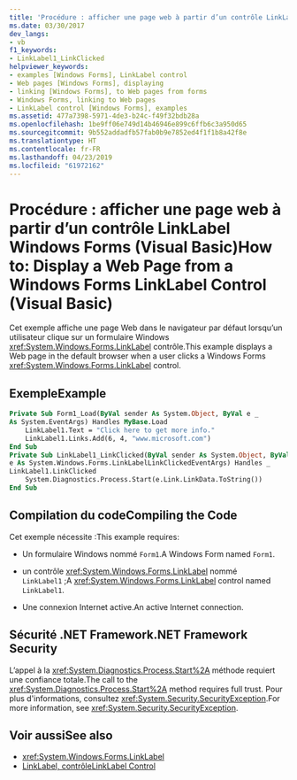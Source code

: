 ```yaml
---
title: 'Procédure : afficher une page web à partir d’un contrôle LinkLabel Windows Forms (Visual Basic)'
ms.date: 03/30/2017
dev_langs:
- vb
f1_keywords:
- LinkLabel1_LinkClicked
helpviewer_keywords:
- examples [Windows Forms], LinkLabel control
- Web pages [Windows Forms], displaying
- linking [Windows Forms], to Web pages from forms
- Windows Forms, linking to Web pages
- LinkLabel control [Windows Forms], examples
ms.assetid: 477a7398-5971-4de3-b24c-f49f32bdb28a
ms.openlocfilehash: 1be9ff06e749d14b46946e899c6ffb6c3a950d65
ms.sourcegitcommit: 9b552addadfb57fab0b9e7852ed4f1f1b8a42f8e
ms.translationtype: HT
ms.contentlocale: fr-FR
ms.lasthandoff: 04/23/2019
ms.locfileid: "61972162"
---
```

# <a name="how-to-display-a-web-page-from-a-windows-forms-linklabel-control-visual-basic"></a><span data-ttu-id="817b4-102">Procédure : afficher une page web à partir d’un contrôle LinkLabel Windows Forms (Visual Basic)</span><span class="sxs-lookup"><span data-stu-id="817b4-102">How to: Display a Web Page from a Windows Forms LinkLabel Control (Visual Basic)</span></span>
<span data-ttu-id="817b4-103">Cet exemple affiche une page Web dans le navigateur par défaut lorsqu’un utilisateur clique sur un formulaire Windows <xref:System.Windows.Forms.LinkLabel> contrôle.</span><span class="sxs-lookup"><span data-stu-id="817b4-103">This example displays a Web page in the default browser when a user clicks a Windows Forms <xref:System.Windows.Forms.LinkLabel> control.</span></span>  
  
## <a name="example"></a><span data-ttu-id="817b4-104">Exemple</span><span class="sxs-lookup"><span data-stu-id="817b4-104">Example</span></span>  
  
```vb  
Private Sub Form1_Load(ByVal sender As System.Object, ByVal e _  
As System.EventArgs) Handles MyBase.Load  
    LinkLabel1.Text = "Click here to get more info."  
    LinkLabel1.Links.Add(6, 4, "www.microsoft.com")  
End Sub  
Private Sub LinkLabel1_LinkClicked(ByVal sender As System.Object, ByVal _  
e As System.Windows.Forms.LinkLabelLinkClickedEventArgs) Handles _  
LinkLabel1.LinkClicked  
    System.Diagnostics.Process.Start(e.Link.LinkData.ToString())  
End Sub  
```  
  
## <a name="compiling-the-code"></a><span data-ttu-id="817b4-105">Compilation du code</span><span class="sxs-lookup"><span data-stu-id="817b4-105">Compiling the Code</span></span>  
 <span data-ttu-id="817b4-106">Cet exemple nécessite :</span><span class="sxs-lookup"><span data-stu-id="817b4-106">This example requires:</span></span>  
  
- <span data-ttu-id="817b4-107">Un formulaire Windows nommé `Form1`.</span><span class="sxs-lookup"><span data-stu-id="817b4-107">A Windows Form named `Form1`.</span></span>  
  
- <span data-ttu-id="817b4-108">un contrôle <xref:System.Windows.Forms.LinkLabel> nommé `LinkLabel1` ;</span><span class="sxs-lookup"><span data-stu-id="817b4-108">A <xref:System.Windows.Forms.LinkLabel> control named `LinkLabel1`.</span></span>  
  
- <span data-ttu-id="817b4-109">Une connexion Internet active.</span><span class="sxs-lookup"><span data-stu-id="817b4-109">An active Internet connection.</span></span>  
  
## <a name="net-framework-security"></a><span data-ttu-id="817b4-110">Sécurité .NET Framework</span><span class="sxs-lookup"><span data-stu-id="817b4-110">.NET Framework Security</span></span>  
 <span data-ttu-id="817b4-111">L’appel à la <xref:System.Diagnostics.Process.Start%2A> méthode requiert une confiance totale.</span><span class="sxs-lookup"><span data-stu-id="817b4-111">The call to the <xref:System.Diagnostics.Process.Start%2A> method requires full trust.</span></span> <span data-ttu-id="817b4-112">Pour plus d'informations, consultez <xref:System.Security.SecurityException>.</span><span class="sxs-lookup"><span data-stu-id="817b4-112">For more information, see <xref:System.Security.SecurityException>.</span></span>  
  
## <a name="see-also"></a><span data-ttu-id="817b4-113">Voir aussi</span><span class="sxs-lookup"><span data-stu-id="817b4-113">See also</span></span>

- <xref:System.Windows.Forms.LinkLabel>
- [<span data-ttu-id="817b4-114">LinkLabel, contrôle</span><span class="sxs-lookup"><span data-stu-id="817b4-114">LinkLabel Control</span></span>](linklabel-control-windows-forms.md)

